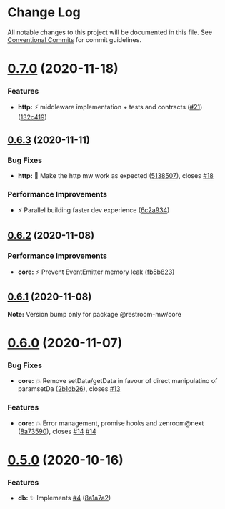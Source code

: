 # Change Log

All notable changes to this project will be documented in this file.
See [Conventional Commits](https://conventionalcommits.org) for commit guidelines.

# [0.7.0](https://github.com/dyne/restroom-mw/compare/v0.6.3...v0.7.0) (2020-11-18)


### Features

* **http:** :zap: middleware implementation + tests and contracts ([#21](https://github.com/dyne/restroom-mw/issues/21)) ([132c419](https://github.com/dyne/restroom-mw/commit/132c41935160e5d3ff7ba8641096796e219bdc9f))





## [0.6.3](https://github.com/dyne/restroom-mw/compare/v0.6.2...v0.6.3) (2020-11-11)


### Bug Fixes

* **http:** 🐛  Make the http mw work as expected ([5138507](https://github.com/dyne/restroom-mw/commit/5138507b1c8c08703ebbb7d6db76b9d45c64a814)), closes [#18](https://github.com/dyne/restroom-mw/issues/18)


### Performance Improvements

* ⚡️  Parallel building faster dev experience ([6c2a934](https://github.com/dyne/restroom-mw/commit/6c2a934aba83fc88c888078f183105d0531243fe))





## [0.6.2](https://github.com/dyne/restroom-mw/compare/v0.6.1...v0.6.2) (2020-11-08)


### Performance Improvements

* **core:** ⚡️  Prevent EventEmitter memory leak ([fb5b823](https://github.com/dyne/restroom-mw/commit/fb5b823272829273208f314c7bdae0c5c9be050b))





## [0.6.1](https://github.com/dyne/restroom-mw/compare/v0.6.0...v0.6.1) (2020-11-08)

**Note:** Version bump only for package @restroom-mw/core





# [0.6.0](https://github.com/dyne/restroom-mw/compare/v0.5.0...v0.6.0) (2020-11-07)


### Bug Fixes

* **core:** 💥  Remove setData/getData in favour of direct manipulatino of paramsetDa ([2b1db26](https://github.com/dyne/restroom-mw/commit/2b1db26e3d6619606aea06a401d34688ef32e0ab)), closes [#13](https://github.com/dyne/restroom-mw/issues/13)


### Features

* **core:** 💥  Error management, promise hooks and zenroom@next ([8a73590](https://github.com/dyne/restroom-mw/commit/8a735900a8b7629bab45015a69ce82d3eee5ce09)), closes [#14](https://github.com/dyne/restroom-mw/issues/14) [#14](https://github.com/dyne/restroom-mw/issues/14)





# [0.5.0](https://github.com/dyne/restroom-mw/compare/v0.4.5...v0.5.0) (2020-10-16)


### Features

* **db:** ✨ Implements [#4](https://github.com/dyne/restroom-mw/issues/4) ([8a1a7a2](https://github.com/dyne/restroom-mw/commit/8a1a7a2dc40fc05e8b6ea13bf9bd614cda34e8f2))
